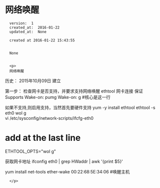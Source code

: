 
  # 网络唤醒

      version:  1
      created_at:  2016-01-22
      updated_at:  None

      created at 2016-01-22 15:43:55 


      None


      <p>
      网络唤醒

历史：
2015年10月09日
建立




第一步：
	检查网卡是否支持，并要求支持网络唤醒
	ethtool   网卡连接
	保证 
   		 Supports Wake-on: pumg
    		Wake-on: g	 #核心是这一行
	 

如果不支持,则启用支持，当然首先要硬件支持
yum -y install ethtool 
ethtool -s eth0 wol g  
vi /etc/sysconfig/network-scripts/ifcfg-eth0 
# add at the last line
ETHTOOL_OPTS="wol g" 

获取网卡地址 
ifconfig eth0 | grep HWaddr | awk '{print $5}' 


yum install net-tools
ether-wake 00:22:68:5E:34:06  #唤醒主机

      </p>

  